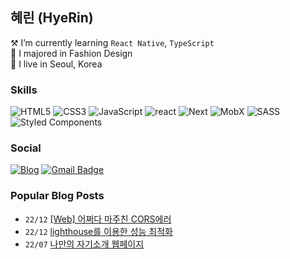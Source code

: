 ## 혜린 (HyeRin)

⚒️ I’m currently learning `React Native`, `TypeScript`<br />
👠 I majored in Fashion Design<br />
🏡 I live in Seoul, Korea

### Skills

![HTML5](https://img.shields.io/badge/HTML5-%23E34F26.svg?style=&logo=html5&logoColor=white)
![CSS3](https://img.shields.io/badge/CSS3-%231572B6.svg?style=flat&logo=css3&logoColor=white)
![JavaScript](https://img.shields.io/badge/JavaScript-%23323330.svg?style=flat&logo=javascript&logoColor=%23F7DF1E)
![react](https://img.shields.io/badge/ReactJS-20232A?style=flat&logo=react&logoColor=61DAFB)
![Next](https://img.shields.io/badge/NextJS-000000?style=flat&logo=nextdotjs&logoColor=white)
![MobX](https://img.shields.io/badge/MobX-FF9955.svg?style=flat&logo=MobX&logoColor=white)
![SASS](https://img.shields.io/badge/SASS-CC6699?style=flat&logo=sass&logoColor=white)
![Styled Components](https://img.shields.io/badge/styled--components-DB7093?style=flat&logo=styled-components&logoColor=white)

### Social

<a href="https://velog.io/@hye_rin">![Blog](https://img.shields.io/badge/Tech%20Blog-11B48A?style=flat&logo=Vimeo&logoColor=white&link=https://velog.io/@hye_rin)</a>
[![Gmail Badge](https://img.shields.io/badge/Gmail-EA4335?style=flat&logo=Gmail&logoColor=white)](mailto:candy980426@gmail.com)
<br />

### Popular Blog Posts

- `22/12` <a href="https://velog.io/@hye_rin/Web-%EC%96%B4%EC%A9%8C%EB%8B%A4-%EB%A7%88%EC%A3%BC%EC%B9%9C-CORS%EC%97%90%EB%9F%AC">[Web] 어쩌다 마주친 CORS에러</a>
- `22/12` <a href="https://velog.io/@hye_rin/lighthouse%EB%A5%BC-%EC%9D%B4%EC%9A%A9%ED%95%9C-%EC%84%B1%EB%8A%A5-%EC%B5%9C%EC%A0%81%ED%99%94">lighthouse를 이용한 성능 최적화</a>
- `22/07` <a href="https://velog.io/@hye_rin/%EB%82%98%EB%A7%8C%EC%9D%98-%EC%9E%90%EA%B8%B0%EC%86%8C%EA%B0%9C-%EC%9B%B9%ED%8E%98%EC%9D%B4%EC%A7%80">나만의 자기소개 웹페이지</a>
